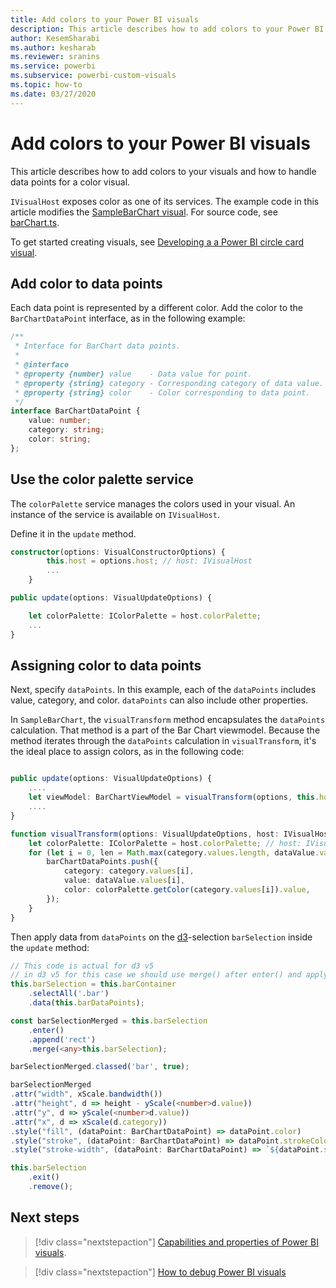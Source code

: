 ```yaml
---
title: Add colors to your Power BI visuals
description: This article describes how to add colors to your Power BI visuals and how to handle data points for a visual with color.
author: KesemSharabi
ms.author: kesharab
ms.reviewer: sranins
ms.service: powerbi
ms.subservice: powerbi-custom-visuals
ms.topic: how-to
ms.date: 03/27/2020
---
```


# Add colors to your Power BI visuals

This article describes how to add colors to your visuals and how to handle data points for a color visual.

`IVisualHost` exposes color as one of its services.
The example code in this article modifies the [SampleBarChart visual](https://github.com/microsoft/PowerBI-visuals-sampleBarChart).
For source code, see [barChart.ts](https://github.com/microsoft/PowerBI-visuals-sampleBarChart/blob/master/src/barChart.ts).

To get started creating visuals, see [Developing a a Power BI circle card visual](develop-circle-card.md).

## Add color to data points

Each data point is represented by a different color. Add the color to the `BarChartDataPoint` interface, as in the following example:

```typescript
/**
 * Interface for BarChart data points.
 *
 * @interface
 * @property {number} value    - Data value for point.
 * @property {string} category - Corresponding category of data value.
 * @property {string} color    - Color corresponding to data point.
 */
interface BarChartDataPoint {
    value: number;
    category: string;
    color: string;
};
```

## Use the color palette service

The `colorPalette` service manages the colors used in your visual.
An instance of the service is available on `IVisualHost`.

Define it in the `update` method.

```typescript
constructor(options: VisualConstructorOptions) {
        this.host = options.host; // host: IVisualHost
        ...
    }

public update(options: VisualUpdateOptions) {

    let colorPalette: IColorPalette = host.colorPalette;
    ...
}
```

## Assigning color to data points

Next, specify `dataPoints`.
In this example, each of the `dataPoints` includes value, category, and color.
`dataPoints` can also include other properties.

In `SampleBarChart`, the `visualTransform` method encapsulates the `dataPoints` calculation.
That method is a part of the Bar Chart viewmodel.
Because the method iterates through the `dataPoints` calculation in `visualTransform`, it's the ideal place to assign colors, as in the following code:

```typescript

public update(options: VisualUpdateOptions) {
    ....
    let viewModel: BarChartViewModel = visualTransform(options, this.host);
    ....
}

function visualTransform(options: VisualUpdateOptions, host: IVisualHost): BarChartViewModel {
    let colorPalette: IColorPalette = host.colorPalette; // host: IVisualHost
    for (let i = 0, len = Math.max(category.values.length, dataValue.values.length); i < len; i++) {
        barChartDataPoints.push({
            category: category.values[i],
            value: dataValue.values[i],
            color: colorPalette.getColor(category.values[i]).value,
        });
    }
}
```

Then apply data from `dataPoints` on the [d3](https://d3js.org/)-selection `barSelection` inside the `update` method:

```typescript
// This code is actual for d3 v5
// in d3 v5 for this case we should use merge() after enter() and apply changes on barSelectionMerged
this.barSelection = this.barContainer
    .selectAll('.bar')
    .data(this.barDataPoints);

const barSelectionMerged = this.barSelection
    .enter()
    .append('rect')
    .merge(<any>this.barSelection);

barSelectionMerged.classed('bar', true);

barSelectionMerged
.attr("width", xScale.bandwidth())
.attr("height", d => height - yScale(<number>d.value))
.attr("y", d => yScale(<number>d.value))
.attr("x", d => xScale(d.category))
.style("fill", (dataPoint: BarChartDataPoint) => dataPoint.color)
.style("stroke", (dataPoint: BarChartDataPoint) => dataPoint.strokeColor)
.style("stroke-width", (dataPoint: BarChartDataPoint) => `${dataPoint.strokeWidth}px`);

this.barSelection
    .exit()
    .remove();
```

## Next steps

> [!div class="nextstepaction"]
> [Capabilities and properties of Power BI visuals](capabilities.md).

> [!div class="nextstepaction"]
> [How to debug Power BI visuals](visuals-how-to-debug.md)
